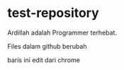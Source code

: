 # test-repository
Ardillah adalah Programmer terhebat. 

Files dalam github berubah

baris ini edit dari chrome


